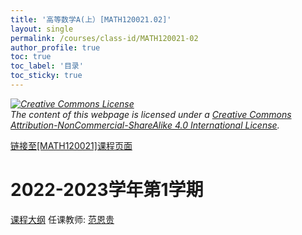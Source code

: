 ```yaml
---
title: '高等数学A(上）[MATH120021.02]'
layout: single
permalink: /courses/class-id/MATH120021-02
author_profile: true
toc: true
toc_label: '目录'
toc_sticky: true
---
```



<div class='notice--warning'>
	<p><i><a rel='license' href='http://creativecommons.org/licenses/by-nc-sa/4.0/'><img alt='Creative Commons License' style='border-width:0' src='https://i.creativecommons.org/l/by-nc-sa/4.0/88x31.png' /></a><br /> The content of this webpage is licensed under a <a rel='license' href='http://creativecommons.org/licenses/by-nc-sa/4.0/'>Creative Commons Attribution-NonCommercial-ShareAlike 4.0 International License</a>.</i></p>
</div>

<a href='https://fdu-math.github.io/courses/MATH120021'>链接至[MATH120021]课程页面</a>

# 2022-2023学年第1学期
<a href='https://fdu-math.github.io/courses/syllabus/MATH120021.02-2022-2023-1 (Encrypted).pdf'>课程大纲</a>
任课教师: <a href='https://fdu-math.github.io/teachers/范恩贵'>范恩贵</a>
